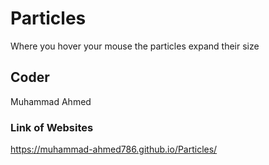 # Particles
Where you hover your mouse the particles expand their size
## Coder
Muhammad Ahmed
### Link of Websites
https://muhammad-ahmed786.github.io/Particles/
